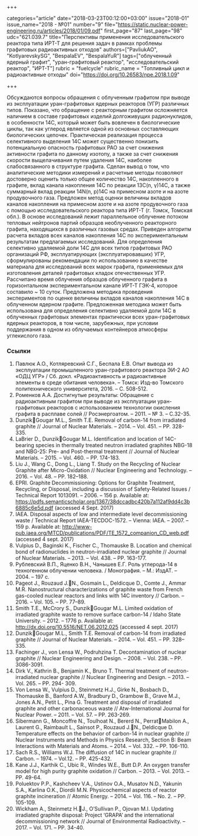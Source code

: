 +++

categories="article"
date="2018-03-23T00:12:00+03:00"
issue="2018-01"
issue_name="2018 - №01"
number="9"
file="https://static.nuclear-power-engineering.ru/articles/2018/01/09.pdf"
first_page="87"
last_page="98"
udc="621.039.7"
title="Перспективы применения исследовательского реактора типа ИРТ-Т для решения задач в рамках проблемы графитовых радиоактивных отходов"
authors=["PavliukAO", "KotlyarevskySG", "BespalaEV", "BespalaYuR"]
tags=["облученный ядерный графит", "уран-графитовый реактор", "исследовательский реактор", "ИРТ-Т"]
rubric = "fuelcycle"
rubric_name = "Топливный цикл и радиоактивные отходы"
doi="https://doi.org/10.26583/npe.2018.1.09"

+++

Обсуждаются вопросы обращения с облученным графитом при выводе из эксплуатации уран-графитовых ядерных реакторов (УГР) различных типов. Показано, что обращение с реакторным графитом осложняется наличием в составе графитовых изделий долгоживущих радионуклидов, в особенности 14C, который может быть вовлечен в биологические циклы, так как углерод является одной из основных составляющих биологических цепочек. Практическая реализация процесса селективного выделения 14С может существенно понизить потенциальную опасность графитовых РАО за счет снижения активности графита по данному изотопу, а также за счет снижения скорости выщелачивания путем удаления 14С, наиболее слабосвязанного в структуре графита. Сделан вывод о том, что аналитические методики измерений и расчетные методы позволяют достоверно оценить только общее количество 14C, накопленного в графите, вклад канала накопления 14C по реакции 13C(n, γ)14C, а также суммарный вклад реакции 14N(n, p)14C на примесном азоте и на азоте продувочного газа. Предложен метод оценки величины вкладов каналов накопления на примесном азоте и на азоте продувочного газа с помощью исследовательского реактора типа ИРТ-Т (г. Томск, Томская обл.). В основе исследований лежит параллельное облучение потоком тепловых нейтронов партий образцов необлученного реакторного графита, находящихся в различных газовых средах. Приведен алгоритм расчета вкладов всех каналов накопления 14C по экспериментальным результатам предлагаемых исследований. Для определения селективно удаляемой доли 14C для всех типов графитовых РАО организаций РФ, эксплуатирующих (эксплуатировавших) УГР, сформулированы рекомендации по использованию в качестве материала для исследований всех марок графита, применяемых для изготовления деталей графитовых кладок отечественных УГР. Рассчитано время облучения образцов облученного графита в горизонтальном экспериментальном канале ИРТ-Т ГЭК-4, которое составило ~ 10 суток. Предложена методика проведения экспериментов по оценке величины вкладов каналов накопления 14C в облученном ядерном графите. Предложенная методика может быть использована для определения селективно удаляемой доли 14C в облученных графитовых элементах практически всех уран-графитовых ядерных реакторов, в том числе, зарубежных, при условии поддержания в одном из облучаемых контейнеров атмосферы углекислого газа.

### Ссылки

1. Павлюк А.О., Котляревский С.Г., Беспала Е.В. Опыт вывода из эксплуатации промышленного уран-графитового реактора ЭИ-2 АО «ОДЦ УГР» / Сб. докл. «Радиоактивность и радиоактивные элементы в среде обитания человека». – Томск: Изд-во Томского политехнического университета, 2016. – С. 508-512.
2. Роменков А.А. Достигнутые результаты: Обращение с радиоактивным графитом при выводе из эксплуатации уран-графитовых реакторов с использованием технологии окисления графита в расплаве солей // Росэнергоатом. – 2011. – № 3. – С.32-35.
3. DunzikGougar M.L., Smith T.E. Removal of carbon-14 from irradiated graphite // Journal of Nuclear Materials. – 2014. – Vol. 451. – PP. 328-335.
4. LaBrier D., DunzikGougar M.L. Identification and location of 14C-bearing species in thermally treated neutron irradiated graphites NBG-18 and NBG-25: Pre- and Post-thermal treatment // Journal of Nuclear Materials. – 2015. – Vol. 460. – PP. 174-183.
5. Liu J., Wang C., Dong L., Liang T. Study on the Recycling of Nuclear Graphite after Micro-Oxidation // Nuclear Engineering and Technology. – 2016. – Vol. 48. – PP. 182–188.
6. EPRI. Graphite Decommissioning: Options for Graphite Treatment, Recycling, or Disposal, including a discussion of Safety-Related Issues / Technical Report 1013091. – 2006. – 156 p. Available at: https://pdfs.semanticscholar.org/1367/38dccadbc420b7a112af9dd4c3b6885c6e5d.pdf (accessed 4 Sept. 2017)
7. IAEA. Disposal aspects of low and intermediate level decommissioning waste / Technical Report IAEA-TECDOC-1572. – Vienna: IAEA. – 2007. – 159 p. Available at: http://www-pub.iaea.org/MTCD/publications/PDF/TE_1572_companion_CD_web.pdf (accessed 4 sept. 2017)
8. Vulpius D., Baginski K., Fischer C., Thomauske B. Location and chemical bond of radionuclides in neutron-irradiated nuclear graphite // Journal of Nuclear Materials. – 2013. – Vol. 438. – PP. 163-177.
9. Рублевский В.П., Яценко В.Н., Чанышев Е.Г. Роль углерода-14 в техногенном облучении человека. / Монография. – М.: ИздАТ. – 2004. – 197 с.
10. Pageot J., Rouzaud J.N., Gosmain L., Deldicque D., Comte J., Ammar M.R. Nanostructural characterizations of graphite waste from French gas-cooled nuclear reactors and links with 14C inventory // Carbon. – 2016. – Vol. 105. – PP. 77–89.
11. Smith T.E., McCrory S., DunzikGougar M.L. Limited oxidation of irradiated graphite waste to remove surface carbon-14 / Idaho State University. – 2012. – 1776 p. Available at: http://dx.doi.org/10.5516/NET.06.2012.025 (accessed 4 sept. 2017)
12. DunzikGougar M.L., Smith T.E. Removal of carbon-14 from irradiated graphite // Journal of Nuclear Materials. – 2014. – Vol. 451. – PP. 328–335.
13. Fachinger J., von Lensa W., Podruhzina T. Decontamination of nuclear graphite // Nuclear Engineering and Design. – 2008. – Vol. 238. – PP. 3086-3091.
14. Dirk V., Kathrin B., Benjamin K., Bruno T. Thermal treatment of neutron-irradiated nuclear graphite // Nuclear Engineering and Design. – 2013. – Vol. 265. – PP. 294- 309.
15. Von Lensa W., Vulpius D., Steinmetz H.J., Girke N., Bosbach D., Thomauske B., Banford A.W., Bradbury D., Grambow B., Grave M.J., Jones A.N., Petit L., Pina G. Treatment and disposal of irradiated graphite and other carbonaceous waste // Atw-International Journal for Nuclear Power. – 2011. – Vol. 57. – PP. 263-269.
16. Sibermann G., Moncoffre N., Toulhoat N., Bererd N., PerratMabilon A., Laurent G., Raimbault L., Sainsot P., Rouzaud J.N., Deldicque D. Temperature effects on the behavior of carbon-14 in nuclear graphite // Nuclear Instruments and Methods in Physics Research, Section B: Beam Interactions with Materials and Atoms. – 2014. – Vol. 332. – PP. 106-110.
17. Sach R.S., Williams W.J. The diffusion of 14C in nuclear graphite // Carbon. – 1974. – Vol.12. – PP. 425-432.
18. Kane J.J., Karthik C., Ubic R., Windes W.E., Butt D.P. An oxygen transfer model for high purity graphite oxidation // Carbon. – 2013. – Vol. 2013. – PP. 49-64.
19. Poluektov P.P., Kashcheev V.A., Ustinov O.A., Musatov N.D., Yakunin S.A., Karlina O.K., Diordii M.N. Physicochemical aspects of reactor graphite incineration // Atomic Energy. – 2014. – Vol. 116. – No. 2. – PP. 105-109.
20. Wickham A., Steinmetz H.J., O’Sullivan P., Ojovan M.I. Updating irradiated graphite disposal: Project ‘GRAPA’ and the international decommissioning network // Journal of Environmental Radioactivity. – 2017. – Vol. 171. – PP. 34-40.